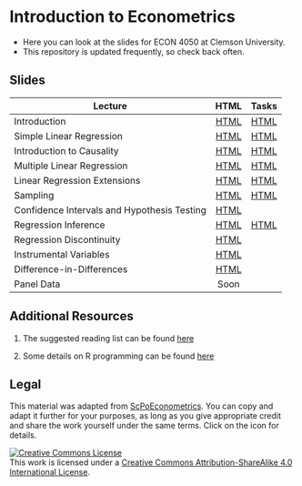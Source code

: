 # Introduction to Econometrics

* Here you can look at the slides for ECON 4050 at Clemson University.
* This repository is updated frequently, so check back often.

## Slides

| Lecture | HTML | Tasks |
|---------|:----:|:----:|
| Introduction | [HTML](https://raw.githack.com/adamsoliman/IntroEconometrics/master/chapter_intro/chapter_intro.html) |  [HTML](https://raw.githack.com/adamsoliman/IntroEconometrics/master/chapter_intro/tasks/intro_tasks.html) |
| Simple Linear Regression | [HTML](https://raw.githack.com/adamsoliman/IntroEconometrics/master/chapter_slr/chapter_slr.html) |  [HTML](https://raw.githack.com/adamsoliman/IntroEconometrics/master/chapter_slr/tasks/slr_tasks.html) |
| Introduction to Causality | [HTML](https://raw.githack.com/adamsoliman/IntroEconometrics/master/chapter_causality/chapter_causality.html) |  [HTML](https://raw.githack.com/adamsoliman/IntroEconometrics/master/chapter_causality/tasks/causality_tasks.html) |
| Multiple Linear Regression | [HTML](https://raw.githack.com/adamsoliman/IntroEconometrics/master/chapter_mlr/chapter_mlr.html) |  [HTML](https://raw.githack.com/adamsoliman/IntroEconometrics/master/chapter_mlr/tasks/mlr_tasks.html) |
| Linear Regression Extensions | [HTML](https://raw.githack.com/adamsoliman/IntroEconometrics/master/chapter_regext/chapter_regext.html) |  [HTML](https://raw.githack.com/adamsoliman/IntroEconometrics/master/chapter_regext/tasks/regext_tasks.html) |
| Sampling | [HTML](https://raw.githack.com/adamsoliman/IntroEconometrics/master/chapter_sampling/chapter_sampling.html) |  [HTML](https://raw.githack.com/adamsoliman/IntroEconometrics/master/chapter_sampling/tasks/sampling_tasks.html) | 
| Confidence Intervals and Hypothesis Testing | [HTML](https://raw.githack.com/adamsoliman/IntroEconometrics/master/chapter_ci_hyptest/chapter_ci_hyptest.html) | 
| Regression Inference | [HTML](https://raw.githack.com/adamsoliman/IntroEconometrics/master/chapter_reginference/reg_inference.html) |  [HTML](https://raw.githack.com/adamsoliman/IntroEconometrics/master/chapter_reginference/tasks/reginference_tasks.html) |
| Regression Discontinuity | [HTML](https://raw.githack.com/adamsoliman/IntroEconometrics/master/chapter-RDD/RDD.html) | 
| Instrumental Variables | [HTML](https://raw.githack.com/adamsoliman/IntroEconometrics/master/chapter_IV/04-IV.html) |
| Difference-in-Differences | [HTML](https://raw.githack.com/adamsoliman/IntroEconometrics/master/chapter_did/chapter_did.html) | 
| Panel Data | Soon |

## Additional Resources 

1. The suggested reading list can be found [here](https://github.com/adamsoliman/IntroEconometrics/blob/master/readings.md)

1. Some details on R programming can be found [here](https://raw.githack.com/adamsoliman/IntroEconometrics/master/chapter_tidy_programming/chapter_tidy.html)

## Legal

This material was adapted from [ScPoEconometrics](https://github.com/ScPoEcon/ScPoEconometrics). You can copy and adapt it further for your purposes, as long as you give appropriate credit and share the work yourself under the same terms. Click on the icon for details.

<a rel="license" href="http://creativecommons.org/licenses/by-sa/4.0/"><img alt="Creative Commons License" style="border-width:0" src="https://i.creativecommons.org/l/by-sa/4.0/88x31.png" /></a><br />This work is licensed under a <a rel="license" href="http://creativecommons.org/licenses/by-sa/4.0/">Creative Commons Attribution-ShareAlike 4.0 International License</a>.
